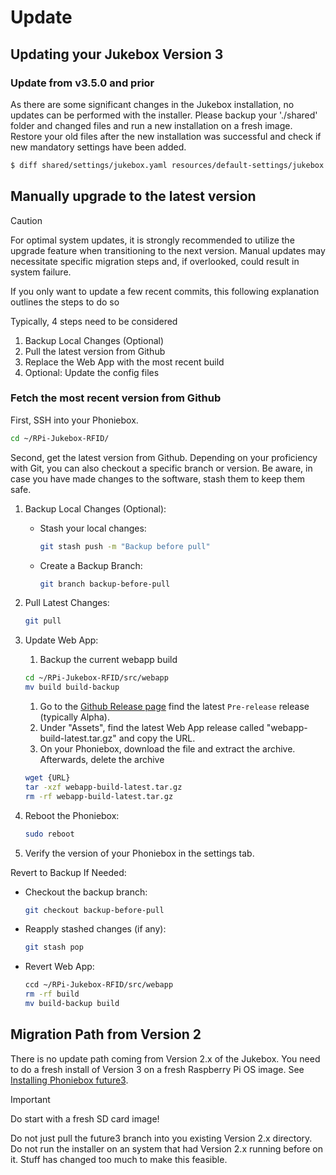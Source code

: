 # Update

## Updating your Jukebox Version 3

### Update from v3.5.0 and prior

As there are some significant changes in the Jukebox installation, no updates can be performed with the installer.
Please backup your './shared' folder and changed files and run a new installation on a fresh image.
Restore your old files after the new installation was successful and check if new mandatory settings have been added.

``` bash
$ diff shared/settings/jukebox.yaml resources/default-settings/jukebox.default.yaml
```

## Manually upgrade to the latest version

> [!CAUTION]
> For optimal system updates, it is strongly recommended to utilize the upgrade feature when transitioning to the next version. Manual updates may necessitate specific migration steps and, if overlooked, could result in system failure.

If you only want to update a few recent commits, this following explanation outlines the steps to do so

Typically, 4 steps need to be considered

1. Backup Local Changes (Optional)
1. Pull the latest version from Github
1. Replace the Web App with the most recent build
1. Optional: Update the config files

### Fetch the most recent version from Github

First, SSH into your Phoniebox.

```bash
cd ~/RPi-Jukebox-RFID/
```

Second, get the latest version from Github. Depending on your proficiency with Git, you can also checkout a specific branch or version.
Be aware, in case you have made changes to the software, stash them to keep them safe.

1. Backup Local Changes (Optional):
    - Stash your local changes:

        ```bash
        git stash push -m "Backup before pull"
        ```

    - Create a Backup Branch:

        ```bash
        git branch backup-before-pull
        ```

1. Pull Latest Changes:

   ```bash
   git pull
   ```

1. Update Web App:
    1. Backup the current webapp build

    ```bash
    cd ~/RPi-Jukebox-RFID/src/webapp
    mv build build-backup
    ```

    1. Go to the [Github Release page](https://github.com/MiczFlor/RPi-Jukebox-RFID/releases) find the latest `Pre-release` release (typically Alpha).
    1. Under "Assets", find the latest Web App release called "webapp-build-latest.tar.gz" and copy the URL.
    1. On your Phoniebox, download the file and extract the archive. Afterwards, delete the archive

    ```bash
    wget {URL}
    tar -xzf webapp-build-latest.tar.gz
    rm -rf webapp-build-latest.tar.gz
    ```


1. Reboot the Phoniebox:

   ```bash
   sudo reboot
   ```

1. Verify the version of your Phoniebox in the settings tab.

Revert to Backup If Needed:
   - Checkout the backup branch:

        ```bash
        git checkout backup-before-pull
        ```

   - Reapply stashed changes (if any):

        ```bash
        git stash pop
        ```

   - Revert Web App:

        ```bash
        ccd ~/RPi-Jukebox-RFID/src/webapp
        rm -rf build
        mv build-backup build
        ```

## Migration Path from Version 2

There is no update path coming from Version 2.x of the Jukebox.
You need to do a fresh install of Version 3 on a fresh Raspberry Pi OS image.
See [Installing Phoniebox future3](./installation.md).

> [!IMPORTANT]
> Do start with a fresh SD card image!

Do not just pull the future3 branch into you existing Version 2.x directory.
Do not run the installer on an system that had Version 2.x running before on it.
Stuff has changed too much to make this feasible.
